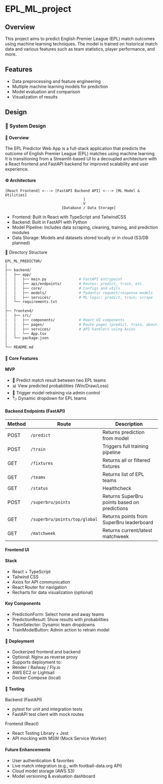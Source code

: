 # EPL_ML_project
## Overview
This project aims to predict English Premier League (EPL) match outcomes using machine learning techniques. The model is trained on historical match data and various features such as team statistics, player performance, and more.

## Features
- Data preprocessing and feature engineering
- Multiple machine learning models for prediction
- Model evaluation and comparison
- Visualization of results


## Design

### 🧩 System Design

#### 📌 Overview

The EPL Predictor Web App is a full-stack application that predicts the outcome of English Premier League (EPL) matches using machine learning. It is transitioning from a Streamlit-based UI to a decoupled architecture with a React frontend and FastAPI backend for improved scalability and user experience.

#### ⚙️ Architecture
```
[React Frontend] <---> [FastAPI Backend API] <---> [ML Model & Utilities]
                                    |
                                    V
                          [Database / Data Storage]
```
- Frontend: Built in React with TypeScript and TailwindCSS
- Backend: Built in FastAPI with Python
- Model Pipeline: Includes data scraping, cleaning, training, and prediction modules
- Data Storage: Models and datasets stored locally or in cloud (S3/DB planned)

📁 Directory Structure
```bash
EPL_ML_PREDICTOR/
│
├── backend/
│   ├── app/
│   │   ├── main.py               # FastAPI entrypoint
│   │   ├── api/endpoints/        # Routes: predict, train, etc.
│   │   ├── core/                 # Configs and utils
│   │   ├── models/               # Pydantic request/response models
│   │   ├── services/             # ML logic: predict, train, scrape
│   └── requirements.txt
│
├── frontend/
│   ├── src/
│   │   ├── components/           # React UI components
│   │   ├── pages/                # Route pages (predict, train, about)
│   │   ├── services/             # API handlers using Axios
│   │   └── App.tsx
│   └── package.json
│
└── README.md
```

#### 🚀 Core Features

#### MVP
- 🧠 Predict match result between two EPL teams
- 📊 View predicted probabilities (Win/Draw/Loss)
- 🔁 Trigger model retraining via admin control
- 🏷️ Dynamic dropdown for EPL teams

#### Backend Endpoints (FastAPI)
| Method | Route                         | Description                                  |
|--------|-------------------------------|----------------------------------------------|
| POST   | `/predict`                    | Returns prediction from model                |
| POST   | `/train`                      | Triggers full training pipeline              |
| GET    | `/fixtures`                   | Returns all or filtered fixtures             |
| GET    | `/teams`                      | Returns list of EPL teams                    |
| GET    | `/status`                     | Healthcheck                                  |
| POST   | `/superbru/points`            | Returns SuperBru points based on predictions |
| GET    | `/superbru/points/top/global` | Returns points from SuperBru leaderboard     |
| GET    | `/matchweek`                  | Returns current/latest matchweek             |
 


#### Frontend UI

#### Stack
- React + TypeScript
- Tailwind CSS
- Axios for API communication
- React Router for navigation
- Recharts for data visualization (optional)

#### Key Components
- PredictionForm: Select home and away teams
- PredictionResult: Show results with probabilities
- TeamSelector: Dynamic team dropdowns
- TrainModelButton: Admin action to retrain model


#### 🐳 Deployment
- Dockerized frontend and backend
- Optional: Nginx as reverse proxy
- Supports deployment to:
- Render / Railway / Fly.io
- AWS EC2 or Lightsail
- Docker Compose (local)


#### 🧪 Testing

Backend (FastAPI)
- pytest for unit and integration tests
- FastAPI test client with mock routes

Frontend (React)
- React Testing Library + Jest
- API mocking with MSW (Mock Service Worker)


#### Future Enhancements
- User authentication & favorites
- Live match integration (e.g., with football-data.org API)
- Cloud model storage (AWS S3)
- Model versioning & evaluation dashboard
